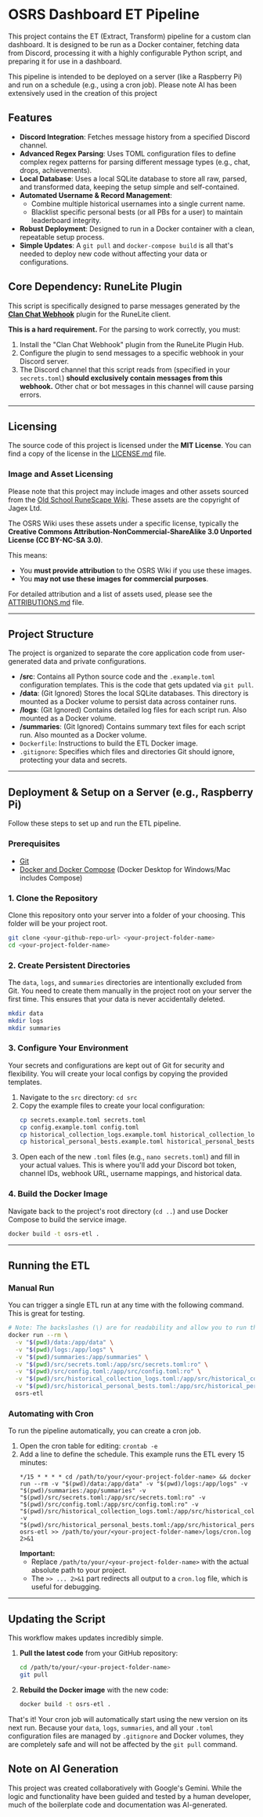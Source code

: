 # OSRS Dashboard ET Pipeline

This project contains the ET (Extract, Transform) pipeline for a custom clan dashboard. It is designed to be run as a Docker container, fetching data from Discord, processing it with a highly configurable Python script, and preparing it for use in a dashboard.

This pipeline is intended to be deployed on a server (like a Raspberry Pi) and run on a schedule (e.g., using a cron job).
Please note AI has been extensively used in the creation of this project

## Features

* **Discord Integration**: Fetches message history from a specified Discord channel.
* **Advanced Regex Parsing**: Uses TOML configuration files to define complex regex patterns for parsing different message types (e.g., chat, drops, achievements).
* **Local Database**: Uses a local SQLite database to store all raw, parsed, and transformed data, keeping the setup simple and self-contained.
* **Automated Username & Record Management**:
    * Combine multiple historical usernames into a single current name.
    * Blacklist specific personal bests (or all PBs for a user) to maintain leaderboard integrity.
* **Robust Deployment**: Designed to run in a Docker container with a clean, repeatable setup process.
* **Simple Updates**: A `git pull` and `docker-compose build` is all that's needed to deploy new code without affecting your data or configurations.

## Core Dependency: RuneLite Plugin

This script is specifically designed to parse messages generated by the [**Clan Chat Webhook**](https://runelite.net/plugin-hub/show/clan-chat-webhook) plugin for the RuneLite client.

**This is a hard requirement.** For the parsing to work correctly, you must:

1.  Install the "Clan Chat Webhook" plugin from the RuneLite Plugin Hub.
2.  Configure the plugin to send messages to a specific webhook in your Discord server.
3.  The Discord channel that this script reads from (specified in your `secrets.toml`) **should exclusively contain messages from this webhook.** Other chat or bot messages in this channel will cause parsing errors.

---

## Licensing

The source code of this project is licensed under the **MIT License**. You can find a copy of the license in the [LICENSE.md](LICENSE.md) file.

### Image and Asset Licensing

Please note that this project may include images and other assets sourced from the [Old School RuneScape Wiki](https://oldschool.runescape.wiki/). These assets are the copyright of Jagex Ltd.

The OSRS Wiki uses these assets under a specific license, typically the **Creative Commons Attribution-NonCommercial-ShareAlike 3.0 Unported License (CC BY-NC-SA 3.0)**.

This means:
*   You **must provide attribution** to the OSRS Wiki if you use these images.
*   You **may not use these images for commercial purposes**.

For detailed attribution and a list of assets used, please see the [ATTRIBUTIONS.md](ATTRIBUTIONS.md) file.

---
## Project Structure

The project is organized to separate the core application code from user-generated data and private configurations.

* **/src**: Contains all Python source code and the `.example.toml` configuration templates. This is the code that gets updated via `git pull`.
* **/data**: (Git Ignored) Stores the local SQLite databases. This directory is mounted as a Docker volume to persist data across container runs.
* **/logs**: (Git Ignored) Contains detailed log files for each script run. Also mounted as a Docker volume.
* **/summaries**: (Git Ignored) Contains summary text files for each script run. Also mounted as a Docker volume.
* `Dockerfile`: Instructions to build the ETL Docker image.
* `.gitignore`: Specifies which files and directories Git should ignore, protecting your data and secrets.

---

## Deployment & Setup on a Server (e.g., Raspberry Pi)

Follow these steps to set up and run the ETL pipeline.

### Prerequisites

* [Git](https://git-scm.com/downloads/)
* [Docker and Docker Compose](https://docs.docker.com/engine/install/) (Docker Desktop for Windows/Mac includes Compose)

### 1. Clone the Repository

Clone this repository onto your server into a folder of your choosing. This folder will be your project root.

```bash
git clone <your-github-repo-url> <your-project-folder-name>
cd <your-project-folder-name>
```

### 2. Create Persistent Directories

The `data`, `logs`, and `summaries` directories are intentionally excluded from Git. You need to create them manually in the project root on your server the first time. This ensures that your data is never accidentally deleted.

```bash
mkdir data
mkdir logs
mkdir summaries
```

### 3. Configure Your Environment

Your secrets and configurations are kept out of Git for security and flexibility. You will create your local configs by copying the provided templates.

1.  Navigate to the `src` directory: `cd src`
2.  Copy the example files to create your local configuration:
    ```bash
    cp secrets.example.toml secrets.toml
    cp config.example.toml config.toml
    cp historical_collection_logs.example.toml historical_collection_logs.toml
    cp historical_personal_bests.example.toml historical_personal_bests.toml
    ```
3.  Open each of the new `.toml` files (e.g., `nano secrets.toml`) and fill in your actual values. This is where you'll add your Discord bot token, channel IDs, webhook URL, username mappings, and historical data.

### 4. Build the Docker Image

Navigate back to the project's root directory (`cd ..`) and use Docker Compose to build the service image.

```bash
docker build -t osrs-etl .
```

---

## Running the ETL

### Manual Run

You can trigger a single ETL run at any time with the following command. This is great for testing.

```bash
# Note: The backslashes (\) are for readability and allow you to run this multi-line command in your terminal.
docker run --rm \
  -v "$(pwd)/data:/app/data" \
  -v "$(pwd)/logs:/app/logs" \
  -v "$(pwd)/summaries:/app/summaries" \
  -v "$(pwd)/src/secrets.toml:/app/src/secrets.toml:ro" \
  -v "$(pwd)/src/config.toml:/app/src/config.toml:ro" \
  -v "$(pwd)/src/historical_collection_logs.toml:/app/src/historical_collection_logs.toml:ro" \
  -v "$(pwd)/src/historical_personal_bests.toml:/app/src/historical_personal_bests.toml:ro" \
  osrs-etl
```

### Automating with Cron

To run the pipeline automatically, you can create a cron job.

1.  Open the cron table for editing: `crontab -e`
2.  Add a line to define the schedule. This example runs the ETL every 15 minutes:
    ```crontab
    */15 * * * * cd /path/to/your/<your-project-folder-name> && docker run --rm -v "$(pwd)/data:/app/data" -v "$(pwd)/logs:/app/logs" -v "$(pwd)/summaries:/app/summaries" -v "$(pwd)/src/secrets.toml:/app/src/secrets.toml:ro" -v "$(pwd)/src/config.toml:/app/src/config.toml:ro" -v "$(pwd)/src/historical_collection_logs.toml:/app/src/historical_collection_logs.toml:ro" -v "$(pwd)/src/historical_personal_bests.toml:/app/src/historical_personal_bests.toml:ro" osrs-etl >> /path/to/your/<your-project-folder-name>/logs/cron.log 2>&1
    ```
    **Important:**
    * Replace `/path/to/your/<your-project-folder-name>` with the actual absolute path to your project.
    * The `>> ... 2>&1` part redirects all output to a `cron.log` file, which is useful for debugging.

---

## Updating the Script

This workflow makes updates incredibly simple.

1.  **Pull the latest code** from your GitHub repository:
    ```bash
    cd /path/to/your/<your-project-folder-name>
    git pull
    ```
2.  **Rebuild the Docker image** with the new code:
    ```bash
    docker build -t osrs-etl .
    ```

That's it! Your cron job will automatically start using the new version on its next run. Because your `data`, `logs`, `summaries`, and all your `.toml` configuration files are managed by `.gitignore` and Docker volumes, they are completely safe and will not be affected by the `git pull` command.

## **Note on AI Generation**

This project was created collaboratively with Google's Gemini. While the logic and functionality have been guided and tested by a human developer, much of the boilerplate code and documentation was AI-generated.